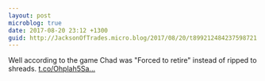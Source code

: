 ```yaml
---
layout: post
microblog: true
date: 2017-08-20 23:12 +1300
guid: http://JacksonOfTrades.micro.blog/2017/08/20/t899212484237598721.html
---
```

Well according to the game Chad was "Forced to retire" instead of ripped to shreads. [t.co/Ohplah5Sa...](https://t.co/Ohplah5Saw)
